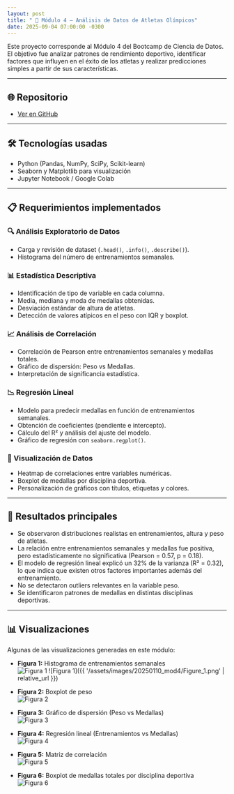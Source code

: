 ```yaml
---
layout: post
title: " 🏅 Módulo 4 – Análisis de Datos de Atletas Olímpicos"
date: 2025-09-04 07:00:00 -0300
---
```



Este proyecto corresponde al Módulo 4 del Bootcamp de Ciencia de Datos.  
El objetivo fue analizar patrones de rendimiento deportivo, identificar factores que influyen en el éxito de los atletas y realizar predicciones simples a partir de sus características.  

---

## 🌐 Repositorio
- [Ver en GitHub](https://github.com/LirBast/Portafolio/tree/portafolio/modulo_4)  

---

## 🛠️ Tecnologías usadas
- Python (Pandas, NumPy, SciPy, Scikit-learn)  
- Seaborn y Matplotlib para visualización  
- Jupyter Notebook / Google Colab  

---

## 📋 Requerimientos implementados  

### 🔍 Análisis Exploratorio de Datos
- Carga y revisión de dataset (`.head()`, `.info()`, `.describe()`).  
- Histograma del número de entrenamientos semanales.  

### 📊 Estadística Descriptiva
- Identificación de tipo de variable en cada columna.  
- Media, mediana y moda de medallas obtenidas.  
- Desviación estándar de altura de atletas.  
- Detección de valores atípicos en el peso con IQR y boxplot.  

### 📈 Análisis de Correlación
- Correlación de Pearson entre entrenamientos semanales y medallas totales.  
- Gráfico de dispersión: Peso vs Medallas.  
- Interpretación de significancia estadística.  

### 📉 Regresión Lineal
- Modelo para predecir medallas en función de entrenamientos semanales.  
- Obtención de coeficientes (pendiente e intercepto).  
- Cálculo del R² y análisis del ajuste del modelo.  
- Gráfico de regresión con `seaborn.regplot()`.  

### 🎨 Visualización de Datos
- Heatmap de correlaciones entre variables numéricas.  
- Boxplot de medallas por disciplina deportiva.  
- Personalización de gráficos con títulos, etiquetas y colores.  

---

## 🎯 Resultados principales
- Se observaron distribuciones realistas en entrenamientos, altura y peso de atletas.  
- La relación entre entrenamientos semanales y medallas fue positiva, pero estadísticamente no significativa (Pearson = 0.57, p = 0.18).  
- El modelo de regresión lineal explicó un 32% de la varianza (R² = 0.32), lo que indica que existen otros factores importantes además del entrenamiento.  
- No se detectaron outliers relevantes en la variable peso.  
- Se identificaron patrones de medallas en distintas disciplinas deportivas.  

---

## 📊 Visualizaciones  

Algunas de las visualizaciones generadas en este módulo:  

- **Figura 1:** Histograma de entrenamientos semanales  
  ![Figura 1](assets/images/20250110_mod4/Figure_1.png)
![Figura 1]({{ '/assets/images/20250110_mod4/Figure_1.png' | relative_url }})

- **Figura 2:** Boxplot de peso  
  ![Figura 2](assets/images/20250110_mod4/Figure_2.png)

- **Figura 3:** Gráfico de dispersión (Peso vs Medallas)  
  ![Figura 3](assets/images/20250110_mod4/Figure_3.png)

- **Figura 4:** Regresión lineal (Entrenamientos vs Medallas)  
  ![Figura 4](assets/images/20250110_mod4/Figure_4.png)

- **Figura 5:** Matriz de correlación  
  ![Figura 5](assets/images/20250110_mod4/Figure_5.png)

- **Figura 6:** Boxplot de medallas totales por disciplina deportiva  
  ![Figura 6](assets/images/20250110_mod4/Figure_6.png)
